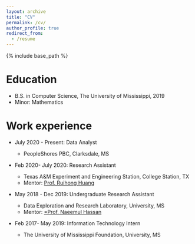 ```yaml
---
layout: archive
title: "CV"
permalink: /cv/
author_profile: true
redirect_from:
  - /resume
---
```


{% include base_path %}

Education
======
* B.S. in Computer Science, The University of Mississippi, 2019
 * Minor: Mathematics

Work experience
======
* July 2020 - Present: Data Analyst
  * PeopleShores PBC, Clarksdale, MS 

* Feb 2020- July 2020: Research Assistant
  * Texas A&M Experiment and Engineering Station, College Station, TX
  * Mentor: <a href= "https://people.engr.tamu.edu/huangrh/index.html">Prof. Ruihong Huang</a>

* May 2018 - Dec 2019: Undergraduate Research Assistant
  * Data Exploration and Research Laboratory, University, MS 
  * Mentor: <a href= "https://ischool.umd.edu/about/directory/naeemul-hassan">=Prof. Naeemul Hassan</a>

* Feb 2017- May 2019: Information Technology Intern
  * The University of Mississippi Foundation, University, MS
  
